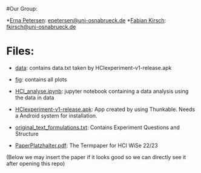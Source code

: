#Our Group:

*[Erna Petersen](https://github.com/Ernalein): epetersen@uni-osnabrueck.de
*[Fabian Kirsch](https://github.com/Kirschberg32/): fkirsch@uni-osnabrueck.de

# Files: 

* [data](data): contains data.txt taken by HCIexperiment-v1-release.apk
* [fig](fig): contains all plots
* [HCI_analyse.ipynb](HCI_analyse.ipynb): jupyter notebook containing a data analysis using the data in data
* [HCIexperiment-v1-release.apk](HCIexperiment-v1-release.apk): App created by using Thunkable. Needs a Android system for installation.
* [original_text_formulations.txt](original_text_formulations.txt): Contains Experiment Questions and Structure

* [PaperPlatzhalter.pdf](): The Termpaper for HCI WiSe 22/23

(Below we may insert the paper if it looks good so we can directly see it after opening this repo)
